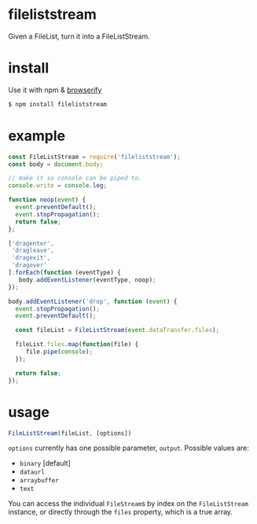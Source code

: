 # fileliststream

Given a FileList, turn it into a FileListStream.

# install

Use it with npm & [browserify](/substack/node-browserify)

```bash
$ npm install fileliststream
```

# example
```js
const FileListStream = require('fileliststream');
const body = document.body;

// make it so console can be piped to.
console.write = console.log;

function noop(event) {
  event.preventDefault();
  event.stopPropagation();
  return false;
};

['dragenter',
 'dragleave',
 'dragexit',
 'dragover'
].forEach(function (eventType) {
   body.addEventListener(eventType, noop);
});

body.addEventListener('drop', function (event) {
  event.stopPropagation();
  event.preventDefault();

  const fileList = FileListStream(event.dataTransfer.files);

  fileList.files.map(function(file) {
     file.pipe(console);
  });

  return false;
});
```

# usage

```js
FileListStream(fileList, [options])
```

`options` currently has one possible parameter, `output`. Possible values are:

* `binary` [default]
* `dataurl`
* `arraybuffer`
* `text`

You can access the individual `FileStream`s by index on the
`FileListStream` instance, or directly through the `files` property,
which is a true array.
